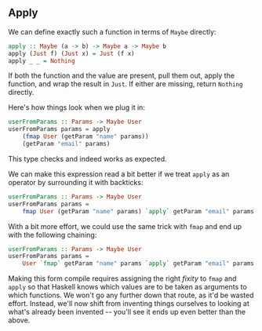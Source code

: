 ## Apply

We can define exactly such a function in terms of `Maybe` directly:

```haskell
apply :: Maybe (a -> b) -> Maybe a -> Maybe b
apply (Just f) (Just x) = Just (f x)
apply _ _ = Nothing
```

If both the function and the value are present, pull them out, apply the
function, and wrap the result in `Just`. If either are missing, return `Nothing`
directly.

Here's how things look when we plug it in:

```haskell
userFromParams :: Params -> Maybe User
userFromParams params = apply
    (fmap User (getParam "name" params))
    (getParam "email" params)
```

This type checks and indeed works as expected.

We can make this expression read a bit better if we treat `apply` as an operator
by surrounding it with backticks:

```haskell
userFromParams :: Params -> Maybe User
userFromParams params =
    fmap User (getParam "name" params) `apply` getParam "email" params
```

With a bit more effort, we could use the same trick with `fmap` and end up with
the following chaining:

```haskell
userFromParams :: Params -> Maybe User
userFromParams params =
    User `fmap` getParam "name" params `apply` getParam "email" params
```

Making this form compile requires assigning the right *fixity* to `fmap` and
`apply` so that Haskell knows which values are to be taken as arguments to which
functions. We won't go any further down that route, as it'd be wasted effort.
Instead, we'll now shift from inventing things ourselves to looking at what's
already been invented -- you'll see it ends up even better than the above.
